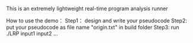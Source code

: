 This is an extremely lightweight real-time program analysis runner

How to use the demo：
  Step1： design and write your pseudocode
  Step2: put your pseudocode as file name "origin.txt" in build folder
  Step3: run ./LRP input1 input2 ...
